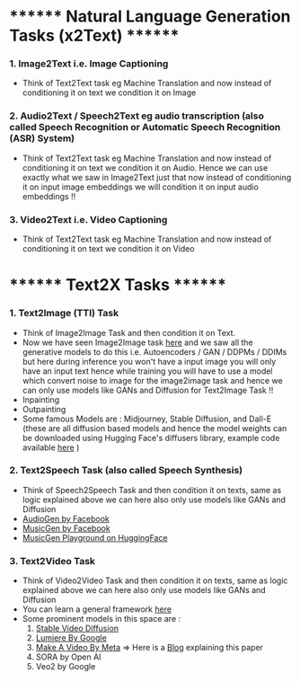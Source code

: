 # ****** Natural Language Generation Tasks (x2Text) ******

### 1. Image2Text i.e. Image Captioning
- Think of Text2Text task eg Machine Translation and now instead of conditioning it on text we condition it on Image

### 2. Audio2Text / Speech2Text eg audio transcription (also called Speech Recognition or Automatic Speech Recognition (ASR) System)
- Think of Text2Text task eg Machine Translation and now instead of conditioning it on text we condition it on Audio. Hence we can use exactly what we saw in Image2Text just that now instead of conditioning it on input image embeddings we will condition it on input audio embeddings !!

### 3. Video2Text i.e. Video Captioning
- Think of Text2Text task eg Machine Translation and now instead of conditioning it on text we condition it on Video

# ****** Text2X Tasks ******

### 1. Text2Image (TTI) Task
- Think of Image2Image Task and then condition it on Text.
- Now we have seen Image2Image task [here](https://levelup.gitconnected.com/image-data-augmentation-techniques-d9323f22153f) and we saw all the generative models to do this i.e. Autoencoders / GAN / DDPMs / DDIMs but here during inference you won't have a input image you will only have an input text hence while training you will have to use a model which convert noise to image for the image2image task and hence we can only use models like GANs and Diffusion for Text2Image Task !!
- Inpainting
- Outpainting
- Some famous Models are : Midjourney, Stable Diffusion, and Dall-E (these are all diffusion based models and hence the model weights can be downloaded using Hugging Face's diffusers library, example code available [here](https://github.com/khetansarvesh/cross_modal_ai/blob/main/txt2img_hf.ipynb) )

### 2. Text2Speech Task (also called Speech Synthesis)
- Think of Speech2Speech Task and then condition it on texts, same as logic explained above we can here also only use models like GANs and Diffusion
- [AudioGen by Facebook](https://arxiv.org/pdf/2209.15352.pdf)
- [MusicGen by Facebook](https://arxiv.org/pdf/2306.05284.pdf)
- [MusicGen Playground on HuggingFace](https://huggingface.co/spaces/facebook/MusicGen)
  
### 3. Text2Video Task
- Think of Video2Video Task and then condition it on texts, same as logic explained above we can here also only use models like GANs and Diffusion
- You can learn a general framework [here](https://www.youtube.com/watch?v=0K56LA821ys)
- Some prominent models in this space are :
  1. [Stable Video Diffusion](https://stability.ai/news/stable-video-diffusion-open-ai-video-model)
  2. [Lumiere By Google](https://www.youtube.com/watch?v=Pl8BET_K1mc)
  3. [Make A Video By Meta](https://makeavideo.studio/) => Here is a [Blog](https://medium.com/@lakshmibayanagari/metas-make-a-video-breakdown-8d8618c7b8e8) explaining this paper
  4. SORA by Open AI
  5. Veo2 by Google
